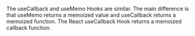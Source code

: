 The useCallback and useMemo Hooks are similar. The main difference is that useMemo returns a memoized value and useCallback returns a memoized function.
The React useCallback Hook returns a memoized callback function.
